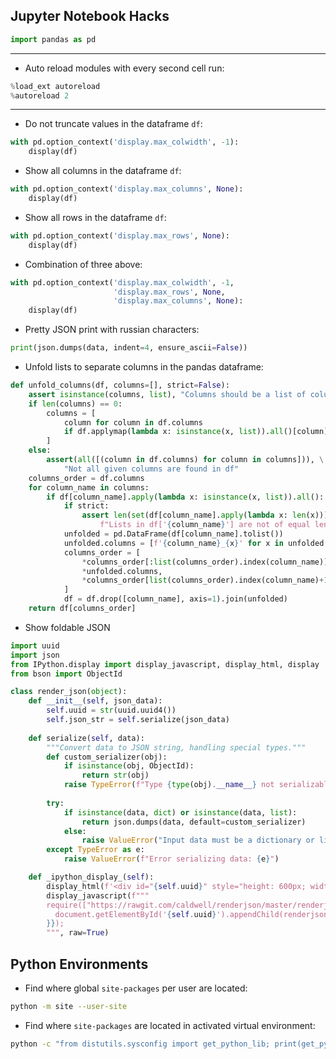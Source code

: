 ## Jupyter Notebook Hacks

```python
import pandas as pd
```

---

* Auto reload modules with every second cell run:
```python
%load_ext autoreload
%autoreload 2
```

---

* Do not truncate values in the dataframe `df`:
```python
with pd.option_context('display.max_colwidth', -1): 
    display(df)
```

* Show all columns in the dataframe `df`:
```python
with pd.option_context('display.max_columns', None): 
    display(df)
```


* Show all rows in the dataframe `df`:
```python
with pd.option_context('display.max_rows', None): 
    display(df)
```

* Combination of three above:
```python
with pd.option_context('display.max_colwidth', -1,
                       'display.max_rows', None,
                       'display.max_columns', None): 
    display(df)
```

* Pretty JSON print with russian characters:
```python
print(json.dumps(data, indent=4, ensure_ascii=False))
```

* Unfold lists to separate columns in the pandas dataframe:
```python
def unfold_columns(df, columns=[], strict=False):
    assert isinstance(columns, list), "Columns should be a list of column names"
    if len(columns) == 0:
        columns = [
            column for column in df.columns 
            if df.applymap(lambda x: isinstance(x, list)).all()[column]
        ]
    else:
        assert(all([(column in df.columns) for column in columns])), \
            "Not all given columns are found in df"
    columns_order = df.columns
    for column_name in columns:
        if df[column_name].apply(lambda x: isinstance(x, list)).all():
            if strict:
                assert len(set(df[column_name].apply(lambda x: len(x)))) == 1, \
                    f"Lists in df['{column_name}'] are not of equal length"
            unfolded = pd.DataFrame(df[column_name].tolist())
            unfolded.columns = [f'{column_name}_{x}' for x in unfolded.columns] if (len(unfolded.columns) > 1) else [column_name]
            columns_order = [
                *columns_order[:list(columns_order).index(column_name)], 
                *unfolded.columns, 
                *columns_order[list(columns_order).index(column_name)+1:]
            ]
            df = df.drop([column_name], axis=1).join(unfolded)
    return df[columns_order]
```

* Show foldable JSON
```python
import uuid
import json
from IPython.display import display_javascript, display_html, display
from bson import ObjectId

class render_json(object):
    def __init__(self, json_data):
        self.uuid = str(uuid.uuid4())
        self.json_str = self.serialize(json_data)
       
    def serialize(self, data):
        """Convert data to JSON string, handling special types."""
        def custom_serializer(obj):
            if isinstance(obj, ObjectId):
                return str(obj)
            raise TypeError(f"Type {type(obj).__name__} not serializable")
       
        try:
            if isinstance(data, dict) or isinstance(data, list):
                return json.dumps(data, default=custom_serializer)
            else:
                raise ValueError("Input data must be a dictionary or list.")
        except TypeError as e:
            raise ValueError(f"Error serializing data: {e}")

    def _ipython_display_(self):
        display_html(f'<div id="{self.uuid}" style="height: 600px; width:100%;"></div>', raw=True)
        display_javascript(f"""
        require(["https://rawgit.com/caldwell/renderjson/master/renderjson.js"], function() {{
          document.getElementById('{self.uuid}').appendChild(renderjson({self.json_str}))
        }});
        """, raw=True)
```

## Python Environments

* Find where global `site-packages` per user are located:
```bash
python -m site --user-site
```

* Find where `site-packages` are located in activated virtual environment:
```bash
python -c "from distutils.sysconfig import get_python_lib; print(get_python_lib())"
```
